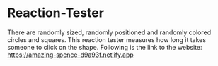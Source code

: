 # Reaction-Tester
There are randomly sized, randomly positioned and randomly colored circles and squares. 
This reaction tester measures how long it takes someone to click on the shape.
Following is the link to the website:
https://amazing-spence-d9a93f.netlify.app
